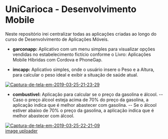 # UniCarioca - Desenvolvimento Mobile


Neste repositório irei centralizar todas as aplicações criadas ao longo do curso de Desenvolvimento de Aplicações Móveis.

- <b>garconapp:</b> Aplicativo com um menu simples para visualizar opções vendidas no estabelecimento fictício conforme o Livro: Aplicações Mobile Híbridas com Cordova e PhoneGap.

- <b>imcapp:</b> Aplicativo simples, onde o usuário insere o Peso e a Altura, para calcular o peso ideal e exibir a situação de saúde atual.

<a href="https://imgbb.com/"><img src="https://i.ibb.co/WcR7Qj0/Captura-de-tela-em-2019-03-25-21-23-29.png" alt="Captura-de-tela-em-2019-03-25-21-23-29" border="0"></a>

- <b>combustivel:</b> Aplicação para calcular se o preço da gasolina e álcool.
-- Caso o preço álcool esteja acima de 70% do preço da gasolina, a aplicação indica que é melhor abastecer com gasolina.
-- Se o álcool estiver abaixo de 70% o preço da gasolina, a aplicação indica que é melhor abastecer com álcool.

<a href="https://imgbb.com/"><img src="https://i.ibb.co/FnftQJz/Captura-de-tela-em-2019-03-25-22-21-09.png" alt="Captura-de-tela-em-2019-03-25-22-21-09" border="0"></a><br /><a target='_blank' href='https://imgbb.com/'>image uploader</a><br />
